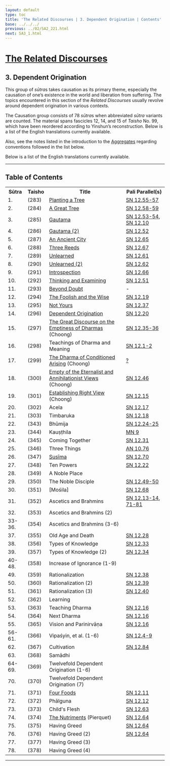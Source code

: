 ```yaml
---
layout: default
type: toc
title: 'The Related Discourses | 3. Dependent Origination | Contents'
base: ../../../
previous: ../02/SA2_221.html
next: SA3_1.html
---
```


<h1><a href="../index.html">The Related Discourses</a></h1>
<h2>3. Dependent Origination</h2>

<div class="intro"><p>This group of <em>sūtra</em>s takes causation as its primary theme, especially the causation of one’s existence in the world and liberation from suffering. The topics encountered in this section of the <cite>Related Discourses</cite> usually revolve around dependent origination in various contexts.</p>

<p>The Causation group consists of 78 <em>sūtra</em>s when abbreviated <em>sūtra</em> variants are counted. The material spans fascicles 12, 14, and 15 of <cite>Taisho</cite> No. 99, which have been reordered according to Yinshun’s reconstruction. Below is a list of the English translations currently available.</p>

<p>Also, see the notes listed in the introduction to the <a href="../01/index.html" target="_blank">Aggregates</a> regarding conventions followed in the list below.</p>

<p>Below is a list of the English translations currently available.</p></div>

<hr/>

<h2>Table of Contents</h2>

<table class="ma-toc">
  <th>Sūtra</th>
  <th>Taisho</th>
  <th>Title</th>
  <th>Pali Parallel(s)</th>
  <tr>
    <td>1.</td>
    <td>(283)</td>
    <td><a href="SA3_1.html">Planting a Tree</a></td>
    <td><a href="https://suttacentral.net/sn12.55" target="_blank">SN 12.55-57</a></td>
  </tr>
  <tr>
    <td>2.</td>
    <td>(284)</td>
    <td><a href="SA3_2.html">A Great Tree</a></td>
    <td><a href="https://suttacentral.net/sn12.58" target="_blank">SN 12.58-59</a></td>
  </tr>
  <tr>
    <td>3.</td>
    <td>(285)</td>
    <td><a href="SA3_3.html">Gautama</a></td>
    <td><a href="https://suttacentral.net/sn12.53" target="_blank">SN 12.53-54</a>, <a href="https://suttacentral.net/sn12.10" target="_blank">SN 12.10</a></td>
  </tr>
  <tr>
    <td>4.</td>
    <td>(286)</td>
    <td><a href="SA3_4.html">Gautama (2)</a></td>
    <td><a href="https://suttacentral.net/sn12.52" target="_blank">SN 12.52</a></td>
  </tr>
  <tr>
    <td>5.</td>
    <td>(287)</td>
    <td><a href="SA3_5.html">An Ancient City</a></td>
    <td><a href="https://suttacentral.net/sn12.65" target="_blank">SN 12.65</a></td>
  </tr>
  <tr>
    <td>6.</td>
    <td>(288)</td>
    <td><a href="SA3_6.html">Three Reeds</a></td>
    <td><a href="https://suttacentral.net/sn12.67" target="_blank">SN 12.67</a></td>
  </tr>
  <tr>
    <td>7.</td>
    <td>(289)</td>
    <td><a href="SA3_7.html">Unlearned</a></td>
    <td><a href="https://suttacentral.net/sn12.61" target="_blank">SN 12.61</a></td>
  </tr>
  <tr>
    <td>8.</td>
    <td>(290)</td>
    <td><a href="SA3_8.html">Unlearned (2)</a></td>
    <td><a href="https://suttacentral.net/sn12.62" target="_blank">SN 12.62</a></td>
  </tr>
  <tr>
    <td>9.</td>
    <td>(291)</td>
    <td><a href="SA3_9.html">Introspection</a></td>
    <td><a href="https://suttacentral.net/sn12.66" target="_blank">SN 12.66</a></td>
  </tr>
  <tr>
    <td>10.</td>
    <td>(292)</td>
    <td><a href="SA3_10.html">Thinking and Examining</a></td>
    <td><a href="https://suttacentral.net/sn12.51" target="_blank">SN 12.51</a></td>
  </tr>
  <tr>
    <td>11.</td>
    <td>(293)</td>
    <td><a href="SA3_11.html">Beyond Doubt</a></td>
    <td>-</td>
  </tr>
  <tr>
    <td>12.</td>
    <td>(294)</td>
    <td><a href="SA3_12.html">The Foolish and the Wise</a></td>
    <td><a href="https://suttacentral.net/sn12.19" target="_blank">SN 12.19</a></td>
  </tr>
  <tr>
    <td>13.</td>
    <td>(295)</td>
    <td><a href="SA3_13.html">Not Yours</a></td>
    <td><a href="https://suttacentral.net/sn12.37" target="_blank">SN 12.37</a></td>
  </tr>
  <tr>
    <td>14.</td>
    <td>(296)</td>
    <td><a href="SA3_14.html">Dependent Origination</a></td>
    <td><a href="https://suttacentral.net/sn12.20" target="_blank">SN 12.20</a></td>
  </tr>
  <tr>
    <td>15.</td>
    <td>(297)</td>
    <td><a href="https://suttacentral.net/sa297/en/choong" target="_blank">The Great Discourse on the Emptiness of Dharmas</a> (Choong)</td>
    <td><a href="https://suttacentral.net/sn12.35" target="_blank">SN 12.35-36</a></td>
  </tr>
  <tr>
    <td>16.</td>
    <td>(298)</td>
    <td><!--<a href="SA3_16.html"></a>-->Teachings of Dharma and Meaning</td>
    <td><a href="https://suttacentral.net/sn12.1" target="_blank">SN 12.1-2</a></td>
  </tr>
  <tr>
    <td>17.</td>
    <td>(299)</td>
    <td><a href="https://suttacentral.net/sa299/en/choong" target="_blank">The Dharma of Conditioned Arising</a> (Choong)</td>
    <td><a href="https://suttacentral.net/sn12.46" target="_blank">?</a></td>
  </tr>
  <tr>
    <td>18.</td>
    <td>(300)</td>
    <td><a href="https://suttacentral.net/sa300/en/choong" target="_blank">Empty of the Eternalist and Annihilationist Views</a> (Choong)</td>
    <td><a href="https://suttacentral.net/sn12.46" target="_blank">SN 12.46</a></td>
  </tr>
  <tr>
    <td>19.</td>
    <td>(301)</td>
    <td><a href="https://suttacentral.net/sa301/en/choong" target="_blank">Establishing Right View</a> (Choong)</td>
    <td><a href="https://suttacentral.net/sn12.15" target="_blank">SN 12.15</a></td>
  </tr>
  <tr>
    <td>20.</td>
    <td>(302)</td>
    <td><!--<a href="SA3_20.html"></a>-->Acela</td>
    <td><a href="https://suttacentral.net/sn12.17" target="_blank">SN 12.17</a></td>
  </tr>
  <tr>
    <td>21.</td>
    <td>(303)</td>
    <td><!--<a href="SA3_21.html"></a>-->Timbaruka</td>
    <td><a href="https://suttacentral.net/sn12.18" target="_blank">SN 12.18</a></td>
  </tr>
  <tr>
    <td>22.</td>
    <td>(343)</td>
    <td><!--<a href="SA3_22.html"></a>-->Bhūmija</td>
    <td><a href="https://suttacentral.net/sn12.24" target="_blank">SN 12.24-25</a></td>
  </tr>
  <tr>
    <td>23.</td>
    <td>(344)</td>
    <td><!--<a href="SA3_23.html"></a>-->Kauṣṭhila</td>
    <td><a href="https://suttacentral.net/mn9" target="_blank">MN 9</a></td>
  </tr>
  <tr>
    <td>24.</td>
    <td>(345)</td>
    <td><!--<a href="SA3_24.html"></a>-->Coming Together</td>
    <td><a href="https://suttacentral.net/sn12.31" target="_blank">SN 12.31</a></td>
  </tr>
  <tr>
    <td>25.</td>
    <td>(346)</td>
    <td><!--<a href="SA3_25.html"></a>-->Three Things</td>
    <td><a href="https://suttacentral.net/an10.76" target="_blank">AN 10.76</a></td>
  </tr>
  <tr>
    <td>26.</td>
    <td>(347)</td>
    <td><a href="SA3_26.html">Susīma</a></td>
    <td><a href="https://suttacentral.net/sn12.70" target="_blank">SN 12.70</a></td>
  </tr>
  <tr>
    <td>27.</td>
    <td>(348)</td>
    <td><!--<a href="SA3_27.html"></a>-->Ten Powers</td>
    <td><a href="https://suttacentral.net/sn12.22" target="_blank">SN 12.22</a></td>
  </tr>
  <tr>
    <td>28.</td>
    <td>(349)</td>
    <td><!--<a href="SA3_28.html"></a>-->A Noble Place</td>
    <td></td>
  </tr>
  <tr>
    <td>29.</td>
    <td>(350)</td>
    <td><!--<a href="SA3_29.html"></a>-->The Noble Disciple</td>
    <td><a href="https://suttacentral.net/sn12.49" target="_blank">SN 12.49-50</a></td>
  </tr>
  <tr>
    <td>30.</td>
    <td>(351)</td>
    <td><!--<a href="SA3_30.html"></a>-->[Mośila]</td>
    <td><a href="https://suttacentral.net/sn12.68" target="_blank">SN 12.68</a></td>
  </tr>
  <tr>
    <td>31.</td>
    <td>(352)</td>
    <td><!--<a href="SA3_31.html"></a>-->Ascetics and Brahmins</td>
    <td><a href="https://suttacentral.net/sn12.13" target="_blank">SN 12.13-14</a>, <a href="https://suttacentral.net/sn12.71" target="_blank">71-81</a></td>
  </tr>
  <tr>
    <td>32.</td>
    <td>(353)</td>
    <td><!--<a href="SA3_32.html"></a>-->Ascetics and Brahmins (2)</td>
    <td></td>
  </tr>
  <tr>
    <td>33-36.</td>
    <td>(354)</td>
    <td><!--<a href="SA3_33-36.html"></a>-->Ascetics and Brahmins (3-6)</td>
    <td></td>
  </tr>
  <tr>
    <td>37.</td>
    <td>(355)</td>
    <td><!--<a href="SA3_37.html"></a>-->Old Age and Death</td>
    <td><a href="https://suttacentral.net/sn12.28" target="_blank">SN 12.28</a></td>
  </tr>
  <tr>
    <td>38.</td>
    <td>(356)</td>
    <td><!--<a href="SA3_38.html"></a>-->Types of Knowledge</td>
    <td><a href="https://suttacentral.net/sn12.33" target="_blank">SN 12.33</a></td>
  </tr>
  <tr>
    <td>39.</td>
    <td>(357)</td>
    <td><!--<a href="SA3_39.html"></a>-->Types of Knowledge (2)</td>
    <td><a href="https://suttacentral.net/sn12.34" target="_blank">SN 12.34</a></td>
  </tr>
  <tr>
    <td>40-48.</td>
    <td>(358)</td>
    <td><!--<a href="SA3_40-48.html"></a>-->Increase of Ignorance (1-9)</td>
    <td></td>
  </tr>
  <tr>
    <td>49.</td>
    <td>(359)</td>
    <td><!--<a href="SA3_49.html"></a>-->Rationalization</td>
    <td><a href="https://suttacentral.net/sn12.38" target="_blank">SN 12.38</a></td>
  </tr>
  <tr>
    <td>50.</td>
    <td>(360)</td>
    <td><!--<a href="SA3_50.html"></a>-->Rationalization (2)</td>
    <td><a href="https://suttacentral.net/sn12.39" target="_blank">SN 12.39</a></td>
  </tr>
  <tr>
    <td>51.</td>
    <td>(361)</td>
    <td><!--<a href="SA3_51.html"></a>-->Rationalization (3)</td>
    <td><a href="https://suttacentral.net/sn12.40" target="_blank">SN 12.40</a></td>
  </tr>
  <tr>
    <td>52.</td>
    <td>(362)</td>
    <td><!--<a href="SA3_52.html"></a>-->Learning</td>
    <td></td>
  </tr>
  <tr>
    <td>53.</td>
    <td>(363)</td>
    <td><!--<a href="SA3_53.html"></a>-->Teaching Dharma</td>
    <td><a href="https://suttacentral.net/sn12.16" target="_blank">SN 12.16</a></td>
  </tr>
  <tr>
    <td>54.</td>
    <td>(364)</td>
    <td><!--<a href="SA3_54.html"></a>-->Next Dharma</td>
    <td><a href="https://suttacentral.net/sn12.16" target="_blank">SN 12.16</a></td>
  </tr>
  <tr>
    <td>55.</td>
    <td>(365)</td>
    <td><!--<a href="SA3_55.html"></a>-->Vision and Parinirvāṇa</td>
    <td><a href="https://suttacentral.net/sn12.16" target="_blank">SN 12.16</a></td>
  </tr>
  <tr>
    <td>56-61.</td>
    <td>(366)</td>
    <td><!--<a href="SA3_56-61.html"></a>-->Vipaśyin, et al. (1-6)</td>
    <td><a href="https://suttacentral.net/sn12.4" target="_blank">SN 12.4-9</a></td>
  </tr>
  <tr>
    <td>62.</td>
    <td>(367)</td>
    <td><!--<a href="SA3_62.html"></a>-->Cultivation</td>
    <td><a href="https://suttacentral.net/sn12.84" target="_blank">SN 12.84</a></td>
  </tr>
  <tr>
    <td>63.</td>
    <td>(368)</td>
    <td><!--<a href="SA3_63.html"></a>-->Samādhi</td>
    <td></td>
  </tr>
    <tr>
    <td>64-69.</td>
    <td>(369)</td>
    <td><!--<a href="SA3_64-69.html"></a>-->Twelvefold Dependent Origination (1-6)</td>
    <td></td>
  </tr>
  <tr>
    <td>70.</td>
    <td>(370)</td>
    <td><!--<a href="SA3_70.html"></a>-->Twelvefold Dependent Origination (7)</td>
    <td></td>
  </tr>
  <tr>
    <td>71.</td>
    <td>(371)</td>
    <td><a href="SA3_71.html">Four Foods</a></td>
    <td><a href="https://suttacentral.net/sn12.11" target="_blank">SN 12.11</a></td>
  </tr>
    <tr>
    <td>72.</td>
    <td>(372)</td>
    <td><!--<a href="SA3_72.html"></a>-->Phālguna</td>
    <td><a href="https://suttacentral.net/sn12.12" target="_blank">SN 12.12</a></td>
  </tr>
  <tr>
    <td>73.</td>
    <td>(373)</td>
    <td><!--<a href="SA3_73.html"></a>-->Child's Flesh</td>
    <td><a href="https://suttacentral.net/sn12.63" target="_blank">SN 12.63</a></td>
  </tr>
    <tr>
    <td>74.</td>
    <td>(374)</td>
    <td><a href="https://suttacentral.net/sa374/en/pierquet" target="_blank">The Nutriments</a> (Pierquet)</td>
    <td><a href="https://suttacentral.net/sn12.64" target="_blank">SN 12.64</a></td>
  </tr>
    <tr>
    <td>75.</td>
    <td>(375)</td>
    <td><a href="SA3_75.html"></a>Having Greed</td>
    <td><a href="https://suttacentral.net/sn12.64" target="_blank">SN 12.64</a></td>
  </tr>
    <tr>
    <td>76.</td>
    <td>(376)</td>
    <td><a href="SA3_76.html"></a>Having Greed (2)</td>
    <td><a href="https://suttacentral.net/sn12.64" target="_blank">SN 12.64</a></td>
  </tr>
    <tr>
    <td>77.</td>
    <td>(377)</td>
    <td><a href="SA3_77.html"></a>Having Greed (3)</td>
    <td></td>
  </tr>
    <tr>
    <td>78.</td>
    <td>(378)</td>
    <td><a href="SA3_78.html"></a>Having Greed (4)</td>
    <td></td>
  </tr>
</table>

<hr/>